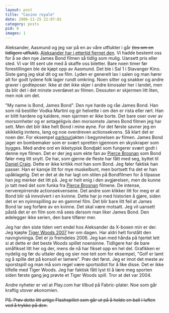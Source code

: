 ```yaml
---
layout: post
title: "Casino royale"
date: 2006-11-25 22:07:01
category: posts
pid: 8
images: 1
---
```

<p>Aleksander, Aasmund og jeg var på en av våre utflukter i går <del>(les om en tidligere utflukt).</del> <ins>Aleksander har i ettertid fjernet den</ins>. Vi hadde bestemt oss for å se den nye James Bond filmen så tidlig som mulig. Uansett pris eller sted. Vi var litt sent ute med å skaffe oss biletter. Bare noen timer før forestillingen ble de kjøpt opp av Aasmund. Det ble i Sal 1 i Stavanger Kino. Siste gang jeg skal dit og se film. Lyden er generelt lav i salen og man hører alt for godt lydene folk lager rundt omkring. Noen sitter og snakker og andre graver i godteposer. Ikke at det ikke skjer i andre kinosaler her i landet, men da blir det i det minste overdøvet av filmen. Dessuten er skjermen litt liten, men nok om det.</p>

"My name is Bond, James Bond". Den nye harde og råe James Bond. Han som nå bestiller Vodka Martini og gir helvette i om den er rista eller rørt. Han er blitt hardere og kaldere, men sjarmen er ikke borte. Det bare oser over av morsomheter og er antageligvis den morsomste James Bond filmen jeg har sett. Men det blir ikke helt Bond i mine øyne. For det første savner jeg en skikkelig inntens, lang og noe overdreven actionsekvens. Så klart det er noen der. For eksempel [parkour][2]jakten i begynnelsen av filmen. James Bond jager en bombemaker som er svært spretten igjennom en skyskraper som bygges. Med andre ord en ikketypisk Bondjakt som fungerer svært godt i denne nye filmen. Det er der jeg som ekte fan av [Pierce Brosnan][3] som Bond føler meg litt snytt. De har, som gjerne de fleste har fått med seg, byttet til [Daniel Craig][4]. Dette er ikke kritikk mot han som Bond. Jeg føler faktisk han passer. Han er kansje litt for mye muskelbunt, men bortsett fra det er han upåklagelig. Det er det at de har lagt om stilen på Bondfilmen for å tilpasse han jeg merker det litt på. Jeg er helt enig i den avgjørelsen, men de kunne jo tatt med det som funka fra [Pierce Brosnan][3] filmene. De intense, nerverepirrende actionsekvensene. Det andre som klikker litt for meg er at Bond blir så innvolvert i en kvinne. Dette har jo med historien å gjøre, siden det er en nyinnspilling av en gammel film. Det blir bare litt feil at James Bond lar seg forføre av en kvinne. Det skal være motsatt. Jeg vil uansett påstå det er en film som må sees dersom man liker James Bond. Den ødelegger ikke serien, den bare tilfører mer.

Jeg har den siste tiden vert endel hos Aleksander da X-boxen min er der. Jeg kjøpte [Tiger Woods 2007][5] her om dagen. Har aldri helt forstått den navngivninga. Det er jo fremdeles 2006. Jeg kan med hånda på hjertet lett si at dette er det beste Woods spillet noensinne. Tidligere har de bare småfikset litt her og der, mens de nå har fikset opp en hel del. Grafikken er nydelig og før du uttaler deg og sier noe teit som for eksempel, "Golf er lamt og å spille det på konsoll er lamere". Prøv det først. Jeg er imot det meste av sporstspill og man må som regel være sportsidiot for å like disse. Det er ikke tilfelle med Tiger Woods. Jeg har faktisk fått lyst til å lære meg sporten siden første gang jeg prøvte et Tiger Woods spill. Tror at det var 2004.

Andre nyheter er vel at Play.com har tilbud på Fabric-plater. Noe som går kraftig utover økonomien.

<p><del>PS. Prøv dette litt artige Flashspillet som går ut på å holde en ball i luften ved å trykke på den.</del></p>

 [2]: http://en.wikipedia.org/wiki/Parkour
 [3]: http://www.imdb.com/name/nm0000112/
 [4]: http://www.imdb.com/name/nm0185819/
 [5]: http://www.tothegame.com/game.asp?id=5610